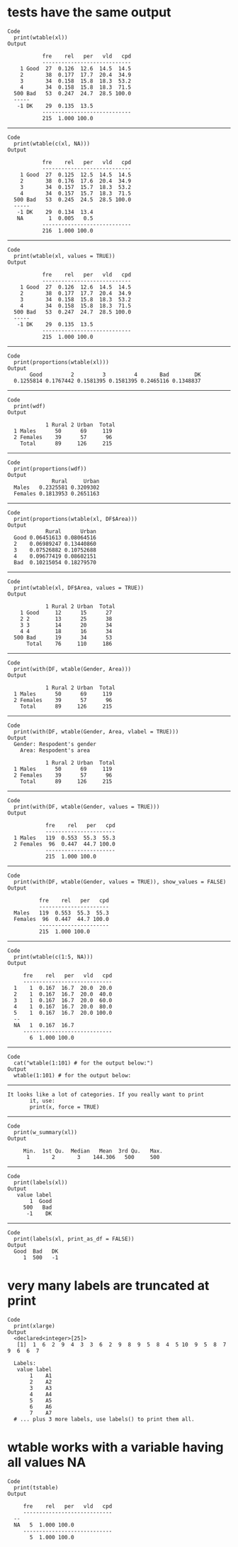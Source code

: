# tests have the same output

    Code
      print(wtable(xl))
    Output
      
               fre    rel   per   vld   cpd
               ----------------------------
        1 Good  27  0.126  12.6  14.5  14.5 
        2       38  0.177  17.7  20.4  34.9 
        3       34  0.158  15.8  18.3  53.2 
        4       34  0.158  15.8  18.3  71.5 
      500 Bad   53  0.247  24.7  28.5 100.0 
      -----
       -1 DK    29  0.135  13.5 
               ----------------------------
               215  1.000 100.0
      

---

    Code
      print(wtable(c(xl, NA)))
    Output
      
               fre    rel   per   vld   cpd
               ----------------------------
        1 Good  27  0.125  12.5  14.5  14.5 
        2       38  0.176  17.6  20.4  34.9 
        3       34  0.157  15.7  18.3  53.2 
        4       34  0.157  15.7  18.3  71.5 
      500 Bad   53  0.245  24.5  28.5 100.0 
      -----
       -1 DK    29  0.134  13.4 
       NA        1  0.005   0.5 
               ----------------------------
               216  1.000 100.0
      

---

    Code
      print(wtable(xl, values = TRUE))
    Output
      
               fre    rel   per   vld   cpd
               ----------------------------
        1 Good  27  0.126  12.6  14.5  14.5 
        2       38  0.177  17.7  20.4  34.9 
        3       34  0.158  15.8  18.3  53.2 
        4       34  0.158  15.8  18.3  71.5 
      500 Bad   53  0.247  24.7  28.5 100.0 
      -----
       -1 DK    29  0.135  13.5 
               ----------------------------
               215  1.000 100.0
      

---

    Code
      print(proportions(wtable(xl)))
    Output
           Good         2         3         4       Bad        DK 
      0.1255814 0.1767442 0.1581395 0.1581395 0.2465116 0.1348837 

---

    Code
      print(wdf)
    Output
      
                1 Rural 2 Urban  Total 
      1 Males      50      69     119  
      2 Females    39      57      96  
        Total      89     126     215  
      

---

    Code
      print(proportions(wdf))
    Output
                  Rural     Urban
      Males   0.2325581 0.3209302
      Females 0.1813953 0.2651163

---

    Code
      print(proportions(wtable(xl, DF$Area)))
    Output
                Rural      Urban
      Good 0.06451613 0.08064516
      2    0.06989247 0.13440860
      3    0.07526882 0.10752688
      4    0.09677419 0.08602151
      Bad  0.10215054 0.18279570

---

    Code
      print(wtable(xl, DF$Area, values = TRUE))
    Output
      
                1 Rural 2 Urban  Total 
        1 Good     12      15      27  
        2 2        13      25      38  
        3 3        14      20      34  
        4 4        18      16      34  
      500 Bad      19      34      53  
          Total    76     110     186  
      

---

    Code
      print(with(DF, wtable(Gender, Area)))
    Output
      
                1 Rural 2 Urban  Total 
      1 Males      50      69     119  
      2 Females    39      57      96  
        Total      89     126     215  
      

---

    Code
      print(with(DF, wtable(Gender, Area, vlabel = TRUE)))
    Output
      Gender: Respodent's gender 
        Area: Respodent's area 
      
                1 Rural 2 Urban  Total 
      1 Males      50      69     119  
      2 Females    39      57      96  
        Total      89     126     215  
      

---

    Code
      print(with(DF, wtable(Gender, values = TRUE)))
    Output
      
                fre    rel   per   cpd
                ----------------------
      1 Males   119  0.553  55.3  55.3 
      2 Females  96  0.447  44.7 100.0 
                ----------------------
                215  1.000 100.0
      

---

    Code
      print(with(DF, wtable(Gender, values = TRUE)), show_values = FALSE)
    Output
      
              fre    rel   per   cpd
              ----------------------
      Males   119  0.553  55.3  55.3 
      Females  96  0.447  44.7 100.0 
              ----------------------
              215  1.000 100.0
      

---

    Code
      print(wtable(c(1:5, NA)))
    Output
      
         fre    rel   per   vld   cpd
         ----------------------------
      1    1  0.167  16.7  20.0  20.0 
      2    1  0.167  16.7  20.0  40.0 
      3    1  0.167  16.7  20.0  60.0 
      4    1  0.167  16.7  20.0  80.0 
      5    1  0.167  16.7  20.0 100.0 
      --
      NA   1  0.167  16.7 
         ----------------------------
           6  1.000 100.0
      

---

    Code
      cat("wtable(1:101) # for the output below:")
    Output
      wtable(1:101) # for the output below:

---

    It looks like a lot of categories. If you really want to print
           it, use:
           print(x, force = TRUE)
    
    

---

    Code
      print(w_summary(xl))
    Output
      
         Min.  1st Qu.  Median   Mean  3rd Qu.   Max. 
          1       2       3    144.306   500     500  
      

---

    Code
      print(labels(xl))
    Output
       value label
           1  Good
         500   Bad
          -1    DK

---

    Code
      print(labels(xl, print_as_df = FALSE))
    Output
      Good  Bad   DK 
         1  500   -1 

# very many labels are truncated at print

    Code
      print(xlarge)
    Output
      <declared<integer>[25]>
       [1]  1  6  2  9  4  3  3  6  2  9  8  9  5  8  4  5 10  9  5  8  7  9  6  6  7
      
      Labels:
       value label
           1    A1
           2    A2
           3    A3
           4    A4
           5    A5
           6    A6
           7    A7
      # ... plus 3 more labels, use labels() to print them all.

# wtable works with a variable having all values NA

    Code
      print(tstable)
    Output
      
         fre    rel   per   vld   cpd
         ----------------------------
      --
      NA   5  1.000 100.0 
         ----------------------------
           5  1.000 100.0
      

